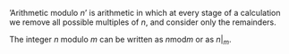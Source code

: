 ’Arithmetic modulo $n$’ is arithmetic in which at every stage of a
calculation we remove all possible multiples of $n$, and consider only
the remainders.

The integer $n$ modulo $m$ can be written as $n \mathrm{mod} m$ or as
$n|_m$.
